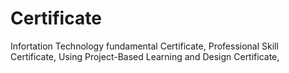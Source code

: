 # Certificate
Infortation Technology fundamental Certificate,
Professional Skill Certificate,
Using Project-Based Learning and Design Certificate,
